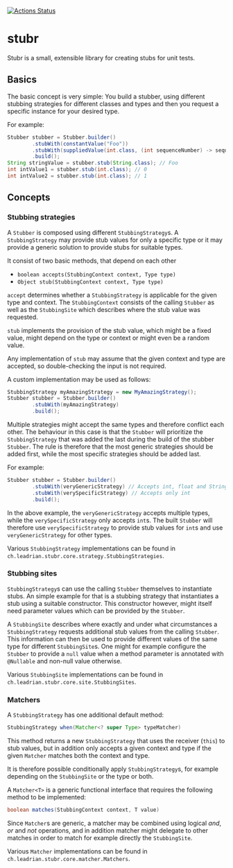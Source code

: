 [![Actions Status](https://github.com/Double-O-Seven/stubr/workflows/Java%20CI/badge.svg)](https://github.com/Double-O-Seven/stubr/actions)

# stubr

Stubr is a small, extensible library for creating stubs for unit tests.

## Basics

The basic concept is very simple: You build a stubber, using different stubbing strategies for different classes and types and then you request a specific instance for your desired type.

For example:

```java
Stubber stubber = Stubber.builder()
        .stubWith(constantValue("Foo"))
        .stubWith(suppliedValue(int.class, (int sequenceNumber) -> sequenceNumber))
        .build();
String stringValue = stubber.stub(String.class); // Foo
int intValue1 = stubber.stub(int.class); // 0
int intValue2 = stubber.stub(int.class); // 1
```

## Concepts

### Stubbing strategies

A `Stubber` is composed using different `StubbingStrategy`s.
A `StubbingStrategy` may provide stub values for only a specific type or it may provide a generic solution to provide stubs for suitable types.

It consist of two basic methods, that depend on each other
 *  `boolean accepts(StubbingContext context, Type type)`
 *  `Object stub(StubbingContext context, Type type)`

`accept` determines whether a `StubbingStrategy` is applicable for the given type and context.
The `StubbingContext` consists of the calling `Stubber` as well as the `StubbingSite` which describes where the stub value was requested.

`stub` implements the provision of the stub value, which might be a fixed value, might depend on the type or context or might even be a random value.

Any implementation of `stub` may assume that the given context and type are accepted, so double-checking the input is not required.

A custom implementation may be used as follows:

```java
StubbingStrategy myAmazingStrategy = new MyAmazingStrategy();
Stubber stubber = Stubber.builder()
        .stubWith(myAmazingStrategy)
        .build();
```

Multiple strategies might accept the same types and therefore conflict each other.
The behaviour in this case is that the `Stubber` will prioritize the `StubbingStrategy` that was added the last during the build of the stubber `Stubber`.
The rule is therefore that the most generic strategies should be added first, while the most specific strategies should be added last.

For example:

```java
Stubber stubber = Stubber.builder()
        .stubWith(veryGenericStrategy) // Accepts int, float and Strings for example
        .stubWith(verySpecificStrategy) // Accepts only int
        .build();
```

In the above example, the `veryGenericStrategy` accepts multiple types, while the `verySpecificStrategy` only accepts `int`s.
The built `Stubber` will therefore use `verySpecificStrategy` to provide stub values for `int`s and use `veryGenericStrategy` for other types.

Various `StubbingStrategy` implementations can be found in `ch.leadrian.stubr.core.strategy.StubbingStrategies`.

### Stubbing sites

`StubbingStrategy`s can use the calling `Stubber` themselves to instantiate stubs.
An simple example for that is a stubbing strategy that instantiates a stub using a suitable constructor.
This constructor however, might itself need parameter values which can be provided by the `Stubber`.

A `StubbingSite` describes where exactly and under what circumstances a `StubbingStrategy` requests additional stub values from the calling `Stubber`.
This information can then be used to provide different values of the same type for different `StubbingSite`s.
One might for example configure the `Stubber` to provide a `null` value when a method parameter is annotated with `@Nullable` and non-null value otherwise.

Various `StubbingSite` implementations can be found in `ch.leadrian.stubr.core.site.StubbingSites`.

### Matchers

A `StubbingStrategy` has one additional default method:
```java
StubbingStrategy when(Matcher<? super Type> typeMatcher)
```

This method returns a new `StubbingStrategy` that uses the receiver (`this`) to stub values, but in addition only accepts a given context and type if the given `Matcher` matches both the context and type.

It is therefore possible conditionally apply `StubbingStrategy`s, for example depending on the `StubbingSite` or the type or both.

A `Matcher<T>` is a generic functional interface that requires the following method to be implemented:
```java
boolean matches(StubbingContext context, T value)
```

Since `Matcher`s are generic, a matcher may be combined using logical _and_, _or_ and _not_ operations, and in addition matcher might delegate to other matches in order to match for example directly the `StubbingSite`.

Various `Matcher` implementations can be found in `ch.leadrian.stubr.core.matcher.Matchers`.